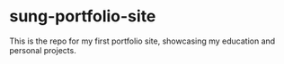 # sung-portfolio-site
This is the repo for my first portfolio site, showcasing my education and personal projects.
